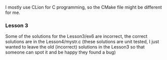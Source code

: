 ﻿I mostly use CLion for C programming, so the CMake file might be different for me.

### Lesson 3

Some of the solutions for the Lesson3/ex6 are incorrect, the correct
solutions are in the Lesson4/mystr.c (these solutions are unit tested,
I just wanted to leave the old (incorrect) solutions in the Lesson3 so 
that someone can spot it and be happy they found a bug)